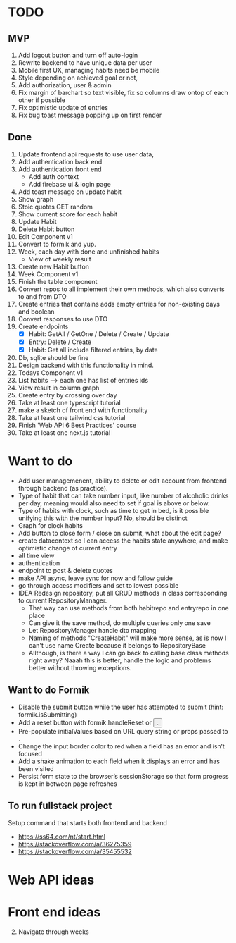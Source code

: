# TODO

## MVP

1. Add logout button and turn off auto-login
1. Rewrite backend to have unique data per user
1. Mobile first UX, managing habits need be mobile
1. Style depending on achieved goal or not,
1. Add authorization, user & admin
1. Fix margin of barchart so text visible, fix so columns draw ontop of each other if possible
1. Fix optimistic update of entries
1. Fix bug toast message popping up on first render

## Done

1. Update frontend api requests to use user data,
1. Add authentication back end
1. Add authentication front end
   - Add auth context
   - Add firebase ui & login page
1. Add toast message on update habit
1. Show graph
1. Stoic quotes GET random
1. Show current score for each habit
1. Update Habit
1. Delete Habit button
1. Edit Component v1
1. Convert to formik and yup.
1. Week, each day with done and unfinished habits
   - View of weekly result
1. Create new Habit button
1. Week Component v1
1. Finish the table component
1. Convert repos to all implement their own methods, which also converts to and from DTO
1. Create entries that contains adds empty entries for non-existing days and boolean
1. Convert responses to use DTO
1. Create endpoints
   - [x] Habit: GetAll / GetOne / Delete / Create / Update
   - [x] Entry: Delete / Create
   - [x] Habit: Get all include filtered entries, by date
1. Db, sqlite should be fine
1. Design backend with this functionality in mind.
1. Todays Component v1
1. List habits --> each one has list of entries ids
1. View result in column graph
1. Create entry by crossing over day
1. Take at least one typescript tutorial
1. make a sketch of front end with functionality
1. Take at least one tailwind css tutorial
1. Finish 'Web API 6 Best Practices' course
1. Take at least one next.js tutorial

# Want to do

- Add user managemenent, ability to delete or edit account from frontend through backend (as practice).
- Type of habit that can take number input, like number of alcoholic drinks per day, meaning would also need to set if goal is above or below.
- Type of habits with clock, such as time to get in bed, is it possible unifying this with the number input? No, should be distinct
- Graph for clock habits
- Add button to close form / close on submit, what about the edit page?
- create datacontext so I can access the habits state anywhere, and make optimistic change of current entry
- all time view
- authentication
- endpoint to post & delete quotes
- make API async, leave sync for now and follow guide
- go through access modifiers and set to lowest possible
- IDEA Redesign repository, put all CRUD methods in class corresponding to current RepositoryManager.
  - That way can use methods from both habitrepo and entryrepo in one place
  - Can give it the save method, do multiple queries only one save
  - Let RepositoryManager handle dto mapping
  - Naming of methods "CreateHabit" will make more sense, as is now I can't use name Create because it belongs to RepositoryBase
  - Allthough, is there a way I can go back to calling base class methods right away? Naaah this is better, handle the logic and problems better without throwing exceptions.

## Want to do Formik

- Disable the submit button while the user has attempted to submit (hint: formik.isSubmitting)
- Add a reset button with formik.handleReset or <button type="reset">.
- Pre-populate initialValues based on URL query string or props passed to <SignupForm>.
- Change the input border color to red when a field has an error and isn’t focused
- Add a shake animation to each field when it displays an error and has been visited
- Persist form state to the browser’s sessionStorage so that form progress is kept in between page refreshes

## To run fullstack project

Setup command that starts both frontend and backend

- https://ss64.com/nt/start.html
- https://stackoverflow.com/a/36275359
- https://stackoverflow.com/a/35455532

# Web API ideas

# Front end ideas

2. Navigate through weeks
